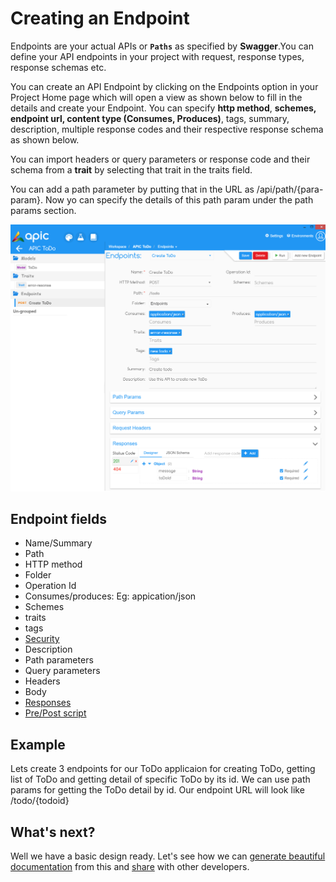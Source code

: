 # Creating an Endpoint

Endpoints are your actual APIs or **`Paths`** as specified by **Swagger**.You can define your API endpoints in your project with request, response types, response schemas etc.

You can create an API Endpoint by clicking on the Endpoints option in your Project Home page which will open a view as shown below to fill in the details and create your Endpoint. You can specify **http method**, **schemes, endpoint url, content type \(Consumes, Produces\)**, tags, summary, description, multiple response codes and their respective response schema as shown below.

You can import headers or query parameters or response code and their schema from a **trait** by selecting that trait in the traits field.

You can add a path parameter by putting that in the URL as /api/path/{para-param}. Now yo can specify the details of this path param under the path params section.

![](../.gitbook/assets/apic-create-endpoint.PNG)

## Endpoint fields

* Name/Summary
* Path
* HTTP method
* Folder
* Operation Id
* Consumes/produces: Eg: appication/json
* Schemes
* traits
* tags
* [Security](api-security-definitions.md)
* Description
* Path parameters
* Query parameters
* Headers
* Body
* [Responses](write-api-tests-starting-from-design-phase.md)
* [Pre/Post script](write-api-tests-starting-from-design-phase.md)

## Example

Lets create 3 endpoints for our ToDo applicaion for creating ToDo, getting list of ToDo and getting detail of specific ToDo by its id. We can use path params for getting the ToDo detail by id. Our endpoint URL will look like /todo/{todoid}

## What's next?

Well we have a basic design ready. Let's see how we can [generate beautiful documentation](export-docs.md) from this and [share](export-docs.md) with other developers.


